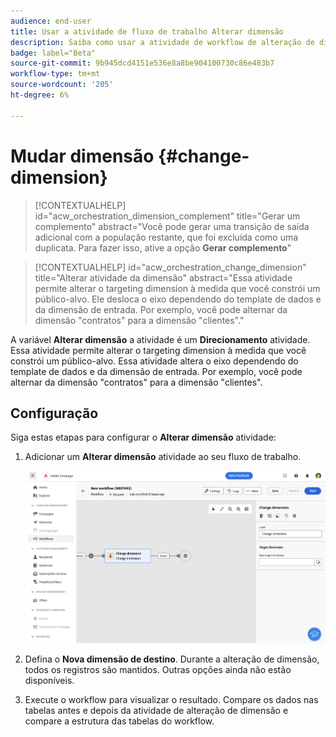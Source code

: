```yaml
---
audience: end-user
title: Usar a atividade de fluxo de trabalho Alterar dimensão
description: Saiba como usar a atividade de workflow de alteração de dimensão
badge: label="Beta"
source-git-commit: 9b945dcd4151e536e8a8be904100730c86e483b7
workflow-type: tm+mt
source-wordcount: '205'
ht-degree: 6%

---
```



# Mudar dimensão {#change-dimension}

>[!CONTEXTUALHELP]
>id="acw_orchestration_dimension_complement"
>title="Gerar um complemento"
>abstract="Você pode gerar uma transição de saída adicional com a população restante, que foi excluída como uma duplicata. Para fazer isso, ative a opção **Gerar complemento**"

>[!CONTEXTUALHELP]
>id="acw_orchestration_change_dimension"
>title="Alterar atividade da dimensão"
>abstract="Essa atividade permite alterar o targeting dimension à medida que você constrói um público-alvo. Ele desloca o eixo dependendo do template de dados e da dimensão de entrada. Por exemplo, você pode alternar da dimensão &quot;contratos&quot; para a dimensão &quot;clientes&quot;."

A variável **Alterar dimensão** a atividade é um **Direcionamento** atividade. Essa atividade permite alterar o targeting dimension à medida que você constrói um público-alvo. Essa atividade altera o eixo dependendo do template de dados e da dimensão de entrada. Por exemplo, você pode alternar da dimensão &quot;contratos&quot; para a dimensão &quot;clientes&quot;.

## Configuração

Siga estas etapas para configurar o **Alterar dimensão** atividade:

1. Adicionar um **Alterar dimensão** atividade ao seu fluxo de trabalho.

   ![](../assets/workflow-change-dimension.png)

1. Defina o **Nova dimensão de destino**. Durante a alteração de dimensão, todos os registros são mantidos. Outras opções ainda não estão disponíveis.

1. Execute o workflow para visualizar o resultado. Compare os dados nas tabelas antes e depois da atividade de alteração de dimensão e compare a estrutura das tabelas do workflow.




